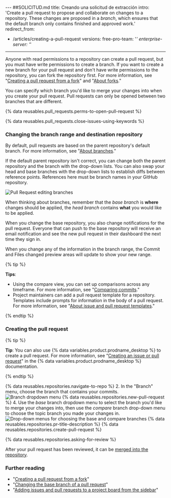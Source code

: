 --- ##SOLICITUD.md
title: Creando una solicitud de extracción
intro: 'Create a pull request to propose and collaborate on changes to a repository. These changes are proposed in a *branch*, which ensures that the default branch only contains finished and approved work.'
redirect_from:
  - /articles/creating-a-pull-request
versions:
  free-pro-team: '*'
  enterprise-server: '*'
---

Anyone with read permissions to a repository can create a pull request, but you must have write permissions to create a branch. If you want to create a new branch for your pull request and don't have write permissions to the repository, you can fork the repository first. For more information, see "[Creating a pull request from a fork](/articles/creating-a-pull-request-from-a-fork)" and "[About forks](/articles/about-forks)."

You can specify which branch you'd like to merge your changes into when you create your pull request. Pull requests can only be opened between two branches that are different.

{% data reusables.pull_requests.perms-to-open-pull-request %}

{% data reusables.pull_requests.close-issues-using-keywords %}

### Changing the branch range and destination repository

By default, pull requests are based on the parent repository's default branch. For more information, see "[About branches](/github/collaborating-with-issues-and-pull-requests/about-branches#about-the-default-branch)."

If the default parent repository isn't correct, you can change both the parent repository and the branch with the drop-down lists. You can also swap your head and base branches with the drop-down lists to establish diffs between reference points. References here must be branch names in your GitHub repository.

![Pull Request editing branches](/assets/images/help/pull_requests/pull-request-review-edit-branch.png)

When thinking about branches, remember that the *base branch* is **where** changes should be applied, the *head branch* contains **what** you would like to be applied.

When you change the base repository, you also change notifications for the pull request. Everyone that can push to the base repository will receive an email notification and see the new pull request in their dashboard the next time they sign in.

When you change any of the information in the branch range, the Commit and Files changed preview areas will update to show your new range.

{% tip %}

**Tips**:
- Using the compare view, you can set up comparisons across any timeframe. For more information, see "[Comparing commits](/github/committing-changes-to-your-project/comparing-commits)."
- Project maintainers can add a pull request template for a repository. Templates include prompts for information in the body of a pull request. For more information, see "[About issue and pull request templates](/articles/about-issue-and-pull-request-templates)."

{% endtip %}

### Creating the pull request

{% tip %}

**Tip**: You can also use {% data variables.product.prodname_desktop %} to create a pull request. For more information, see “[Creating an issue or pull request](/desktop/contributing-to-projects/creating-an-issue-or-pull-request)" in the {% data variables.product.prodname_desktop %} documentation.

{% endtip %}

{% data reusables.repositories.navigate-to-repo %}
2. In the "Branch" menu, choose the branch that contains your commits.
  ![Branch dropdown menu](/assets/images/help/pull_requests/branch-dropdown.png)
{% data reusables.repositories.new-pull-request %}
4. Use the _base_ branch dropdown menu to select the branch you'd like to merge your changes into, then use the _compare_ branch drop-down menu to choose the topic branch you made your changes in.
  ![Drop-down menus for choosing the base and compare branches](/assets/images/help/pull_requests/choose-base-and-compare-branches.png)
{% data reusables.repositories.pr-title-description %}
{% data reusables.repositories.create-pull-request %}

{% data reusables.repositories.asking-for-review %}

After your pull request has been reviewed, it can be [merged into the repository](/articles/merging-a-pull-request).

### Further reading

- "[Creating a pull request from a fork](/articles/creating-a-pull-request-from-a-fork)"
- "[Changing the base branch of a pull request](/articles/changing-the-base-branch-of-a-pull-request)"
- "[Adding issues and pull requests to a project board from the sidebar](/articles/adding-issues-and-pull-requests-to-a-project-board/#adding-issues-and-pull-requests-to-a-project-board-from-the-sidebar)"
